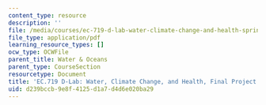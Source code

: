 ```yaml
---
content_type: resource
description: ''
file: /media/courses/ec-719-d-lab-water-climate-change-and-health-spring-2019/d239bccb9e8f4125d1a7d4d6e020ba29_MITEC-719S19-GNSS.pdf
file_type: application/pdf
learning_resource_types: []
ocw_type: OCWFile
parent_title: Water & Oceans
parent_type: CourseSection
resourcetype: Document
title: 'EC.719 D-Lab: Water, Climate Change, and Health, Final Project GNSS'
uid: d239bccb-9e8f-4125-d1a7-d4d6e020ba29
---
```


